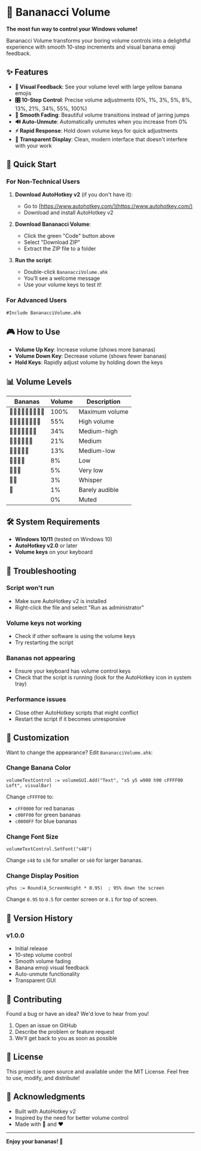 # 🍌 Bananacci Volume

**The most fun way to control your Windows volume!**

Bananacci Volume transforms your boring volume controls into a delightful experience with smooth 10-step increments and visual banana emoji feedback.

## ✨ Features

- **🍌 Visual Feedback**: See your volume level with large yellow banana emojis
- **🎛️ 10-Step Control**: Precise volume adjustments (0%, 1%, 3%, 5%, 8%, 13%, 21%, 34%, 55%, 100%)
- **🎵 Smooth Fading**: Beautiful volume transitions instead of jarring jumps
- **🔊 Auto-Unmute**: Automatically unmutes when you increase from 0%
- **⚡ Rapid Response**: Hold down volume keys for quick adjustments
- **🎯 Transparent Display**: Clean, modern interface that doesn't interfere with your work

## 🚀 Quick Start

### For Non-Technical Users

1. **Download AutoHotkey v2** (if you don't have it):
   - Go to [https://www.autohotkey.com/](https://www.autohotkey.com/)
   - Download and install AutoHotkey v2

2. **Download Bananacci Volume**:
   - Click the green "Code" button above
   - Select "Download ZIP"
   - Extract the ZIP file to a folder

3. **Run the script**:
   - Double-click `BananacciVolume.ahk`
   - You'll see a welcome message
   - Use your volume keys to test it!

### For Advanced Users

```autohotkey
#Include BananacciVolume.ahk
```

## 🎮 How to Use

- **Volume Up Key**: Increase volume (shows more bananas)
- **Volume Down Key**: Decrease volume (shows fewer bananas)
- **Hold Keys**: Rapidly adjust volume by holding down the keys

## 📊 Volume Levels

| Bananas | Volume | Description |
|---------|--------|-------------|
| 🍌🍌🍌🍌🍌🍌🍌🍌🍌 | 100% | Maximum volume |
| 🍌🍌🍌🍌🍌🍌🍌🍌  | 55% | High volume |
| 🍌🍌🍌🍌🍌🍌🍌   | 34% | Medium-high |
| 🍌🍌🍌🍌🍌🍌    | 21% | Medium |
| 🍌🍌🍌🍌🍌     | 13% | Medium-low |
| 🍌🍌🍌🍌      | 8% | Low |
| 🍌🍌🍌       | 5% | Very low |
| 🍌🍌        | 3% | Whisper |
| 🍌         | 1% | Barely audible |
|           | 0% | Muted |

## 🛠️ System Requirements

- **Windows 10/11** (tested on Windows 10)
- **AutoHotkey v2.0** or later
- **Volume keys** on your keyboard

## 🔧 Troubleshooting

### Script won't run
- Make sure AutoHotkey v2 is installed
- Right-click the file and select "Run as administrator"

### Volume keys not working
- Check if other software is using the volume keys
- Try restarting the script

### Bananas not appearing
- Ensure your keyboard has volume control keys
- Check that the script is running (look for the AutoHotkey icon in system tray)

### Performance issues
- Close other AutoHotkey scripts that might conflict
- Restart the script if it becomes unresponsive

## 🎨 Customization

Want to change the appearance? Edit `BananacciVolume.ahk`:

### Change Banana Color
```autohotkey
volumeTextControl := volumeGUI.Add("Text", "x5 y5 w900 h90 cFFFF00 Left", visualBar)
```
Change `cFFFF00` to:
- `cFF0000` for red bananas
- `c00FF00` for green bananas
- `c0000FF` for blue bananas

### Change Font Size
```autohotkey
volumeTextControl.SetFont("s48")
```
Change `s48` to `s36` for smaller or `s60` for larger bananas.

### Change Display Position
```autohotkey
yPos := Round(A_ScreenHeight * 0.95)  ; 95% down the screen
```
Change `0.95` to `0.5` for center screen or `0.1` for top of screen.

## 📝 Version History

### v1.0.0
- Initial release
- 10-step volume control
- Smooth volume fading
- Banana emoji visual feedback
- Auto-unmute functionality
- Transparent GUI

## 🤝 Contributing

Found a bug or have an idea? We'd love to hear from you!

1. Open an issue on GitHub
2. Describe the problem or feature request
3. We'll get back to you as soon as possible

## 📄 License

This project is open source and available under the MIT License. Feel free to use, modify, and distribute!

## 🙏 Acknowledgments

- Built with AutoHotkey v2
- Inspired by the need for better volume control
- Made with 🍌 and ❤️

---

**Enjoy your bananas! 🍌**
